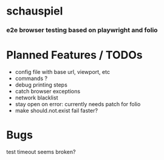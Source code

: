 # schauspiel
### e2e browser testing based on playwright and folio

# Planned Features / TODOs

- config file with base url, viewport, etc
- commands ?
- debug printing steps
- catch browser exceptions
- network blacklist
- stay open on error: currently needs patch for folio
- make should.not.exist fail faster?

# Bugs

test timeout seems broken?
